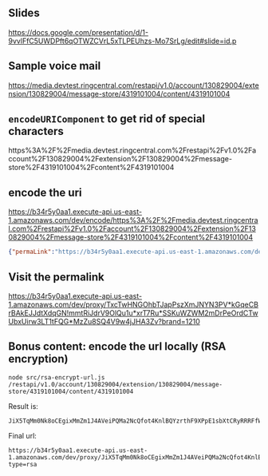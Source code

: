 ## Slides

https://docs.google.com/presentation/d/1-9vvlFfC5UWDPft6qOTWZCVrL5xTLPEUhzs-Mo7SrLg/edit#slide=id.p


## Sample voice mail

https://media.devtest.ringcentral.com/restapi/v1.0/account/130829004/extension/130829004/message-store/4319101004/content/4319101004



## `encodeURIComponent` to get rid of special characters

https%3A%2F%2Fmedia.devtest.ringcentral.com%2Frestapi%2Fv1.0%2Faccount%2F130829004%2Fextension%2F130829004%2Fmessage-store%2F4319101004%2Fcontent%2F4319101004



## encode the uri

https://b34r5y0aa1.execute-api.us-east-1.amazonaws.com/dev/encode/https%3A%2F%2Fmedia.devtest.ringcentral.com%2Frestapi%2Fv1.0%2Faccount%2F130829004%2Fextension%2F130829004%2Fmessage-store%2F4319101004%2Fcontent%2F4319101004


```json
{"permaLink":"https://b34r5y0aa1.execute-api.us-east-1.amazonaws.com/dev/proxy/TxcTwHNGOhbTJapPszXmJNYN3PV*kGqeCBrBAkEJJdtXdqGN!mmtRiJdrV9OlQu1u*xrT7Ru*SSKuWZWM2mDrPeOrdCTwUbxUirw3LT1tFQG*MzZu8SQ4V9w4jJHA3Zv?brand=1210","error":null,"message":"ok"}
```



## Visit the permalink

https://b34r5y0aa1.execute-api.us-east-1.amazonaws.com/dev/proxy/TxcTwHNGOhbTJapPszXmJNYN3PV*kGqeCBrBAkEJJdtXdqGN!mmtRiJdrV9OlQu1u*xrT7Ru*SSKuWZWM2mDrPeOrdCTwUbxUirw3LT1tFQG*MzZu8SQ4V9w4jJHA3Zv?brand=1210



## Bonus content: encode the url locally (RSA encryption)

```
node src/rsa-encrypt-url.js /restapi/v1.0/account/130829004/extension/130829004/message-store/4319101004/content/4319101004
```

Result is:

```
JiX5TqMm0Nk8oCEgixMmZm1J4AVeiPQMa2NcQfot4KnlBQYzrthF9XPpE1sbXtCRyRRRFfW2i2jKQGX8mqnZUQ8TH6ooYQEdSvIXYuNpFYzHxWj%252FXhcxCL65rkm%252BChnMk%252FzjFzdqs01AncoOToQS6C7a5A4vyaxo53V2vMWD5d8rEfaFUFib%252BTZR8NuG5Rp7r%252BZl8CGslGnkad57dDvPVoVeC%252FbfF6Wute0iuSiuZqFW0BmowpNoGT4ndas7w%252BT8aHxDCTyZ69K95x7wQoisI7q6GNM83TXmjvQYd2kXMllKFoTMKNAZ8XH3xc6WWJFN8oAcxdaZ7OM4ijsKa3BILA%253D%253D
```

Final url:

```
https://b34r5y0aa1.execute-api.us-east-1.amazonaws.com/dev/proxy/JiX5TqMm0Nk8oCEgixMmZm1J4AVeiPQMa2NcQfot4KnlBQYzrthF9XPpE1sbXtCRyRRRFfW2i2jKQGX8mqnZUQ8TH6ooYQEdSvIXYuNpFYzHxWj%252FXhcxCL65rkm%252BChnMk%252FzjFzdqs01AncoOToQS6C7a5A4vyaxo53V2vMWD5d8rEfaFUFib%252BTZR8NuG5Rp7r%252BZl8CGslGnkad57dDvPVoVeC%252FbfF6Wute0iuSiuZqFW0BmowpNoGT4ndas7w%252BT8aHxDCTyZ69K95x7wQoisI7q6GNM83TXmjvQYd2kXMllKFoTMKNAZ8XH3xc6WWJFN8oAcxdaZ7OM4ijsKa3BILA%253D%253D?type=rsa
```

